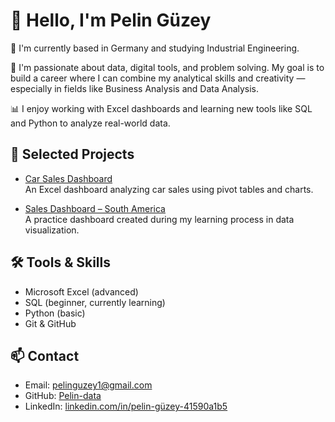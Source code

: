 # 👋 Hello, I'm Pelin Güzey

📍 I'm currently based in Germany and studying Industrial Engineering.

🎯 I'm passionate about data, digital tools, and problem solving. My goal is to build a career where I can combine my analytical skills and creativity — especially in fields like Business Analysis and Data Analysis.

📊 I enjoy working with Excel dashboards and learning new tools like SQL and Python to analyze real-world data.

## 🚀 Selected Projects
- [Car Sales Dashboard](https://github.com/Pelin-data/car-sales-dashboard)  
  An Excel dashboard analyzing car sales using pivot tables and charts.

- [Sales Dashboard – South America](https://github.com/Pelin-data/sales-dashboard-south-america)  
  A practice dashboard created during my learning process in data visualization.

## 🛠️ Tools & Skills
- Microsoft Excel (advanced)
- SQL (beginner, currently learning)
- Python (basic)
- Git & GitHub

## 📫 Contact
- Email: pelinguzey1@gmail.com  
- GitHub: [Pelin-data](https://github.com/Pelin-data)  
- LinkedIn: [linkedin.com/in/pelin-güzey-41590a1b5](https://www.linkedin.com/in/pelin-g%C3%BCzey-41590a1b5/)
